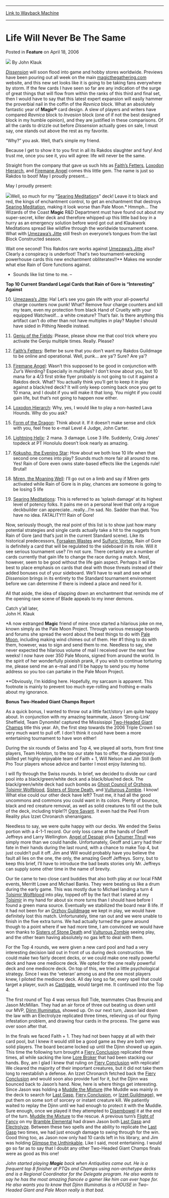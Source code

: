 
---
[Link to Wayback Machine](https://web.archive.org/web/20211021002057/https://magic.wizards.com/en/articles/archive/feature/life-will-never-be-same-2006-04-18)

[_metadata_:wayback_url]:- "https://magic.wizards.com/en/articles/archive/feature/life-will-never-be-same-2006-04-18"
[_metadata_:wayback_raw_url]:- "https://web.archive.org/web/20211021002057id_/https://magic.wizards.com/en/articles/archive/feature/life-will-never-be-same-2006-04-18"
[_metadata_:wayback_capture_timestamp]:- "2021-10-21 00:20:57+00:00"
[_metadata_:publish_date]:- "2006-04-18"
[_metadata_:description]:- "Dissension will soon flood into game and hobby stores worldwide. Previews have been pouring out all week on the main magicthegathering.com website, and this new set looks like it is going to be taking fans everywhere by storm. If the few cards I have seen so far are any indication of the surge of great things that will flow from within the ranks of this third and final set,"
[_metadata_:generator]:- "Drupal 7 (http://drupal.org)"
---


Life Will Never Be The Same
===========================



 Posted in **Feature**
 on April 18, 2006 






![](https://media.magic.wizards.com/styles/auth_small/public/generic-avatar-150_334.png)
By John Klauk











[*Dissension*](http://www.wizards.com/default.asp?x=magic/dissension/home) will soon flood into game and hobby stores worldwide. Previews have been pouring out all week on the main [magicthegathering.com](http://www.wizards.com/magic/welcome.asp?cmp=ILC-MTGCOMURL) website, and this new set looks like it is going to be taking fans everywhere by storm. If the few cards I have seen so far are any indication of the surge of great things that will flow from within the ranks of this third and final set, then I would have to say that this latest expert expansion will easily hammer the proverbial nail in the coffin of the *Ravnica* block. What an absolutely fantastic year of **Magic®** card design. A slew of players and writers have compared *Ravnica* block to *Invasion* block (one of if not the best designed block in my humble opinion), and they are justified in these comparisons. Of all the cards to drizzle out before *Dissension* actually goes on sale, I must say, one stands out above the rest as my favorite.

“Why?” you ask. Well, that’s simple my friend.

Because I get to show it to you first in all its Rakdos slaughter and fury! And trust me, once you see it, you will agree: life will never be the same.

Straight from the company that gave us such hits as [Faith’s Fetters](https://gatherer.wizards.com/Pages/Card/Details.aspx?name=Faith%E2%80%99s+Fetters), [Loxodon Hierarch](https://gatherer.wizards.com/Pages/Card/Details.aspx?name=Loxodon+Hierarch), and [Firemane Angel](https://gatherer.wizards.com/Pages/Card/Details.aspx?name=Firemane+Angel) comes this little gem. The name is just so Rakdos to boot! May I proudly present…

May I proudly present:

![](https://media.magic.wizards.com/image_legacy_migration/mpr/images/RainofGore.jpg)Well, so much for my “[Searing Meditation](https://gatherer.wizards.com/Pages/Card/Details.aspx?name=Searing+Meditation)s" deck! Leave it to black and red, the kings of enchantment control, to get an enchantment that destroys [Searing Meditation](https://gatherer.wizards.com/Pages/Card/Details.aspx?name=Searing+Meditation), making it look worse than Pale Moon.\* Hmmph… The Wizards of the Coast **Magic** R&D Department must have found out about my super-secret, killer deck and therefore whipped up this little bad boy in a hurry as an emergency solution before word got out and Klaukwork Meditations spread like wildfire through the worldwide tournament scene. What with [Umezawa’s Jitte](https://gatherer.wizards.com/Pages/Card/Details.aspx?name=Umezawa%E2%80%99s+Jitte) still fresh on everyone’s tongues from the last Block Constructed season.

Wait one second! This Rakdos rare works against [Umezawa’s Jitte](https://gatherer.wizards.com/Pages/Card/Details.aspx?name=Umezawa%E2%80%99s+Jitte) also? Clearly a conspiracy is underfoot! That's two tournament-wrecking powerhouse cards this new enchantment obliterates!!\*\* Makes me wonder what else Rain of Gore functions against.

- Sounds like list time to me. –

**Top 10 Current Standard Legal Cards that Rain of Gore is “Interesting” Against**

10. [Umezawa’s Jitte](https://gatherer.wizards.com/Pages/Card/Details.aspx?name=Umezawa%E2%80%99s+Jitte): Ha! Let’s see you gain life with your all-powerful charge counters now punk! What? Remove four charge counters and kill my team, even my protection from black Hand of Cruelty with your equipped Watchwolf… a white creature? That’s fair. Is there anything this artifact can’t do other than not have multiples in play? Maybe I should have sided in Pithing Needle instead.

9. [Genju of the Fields](https://gatherer.wizards.com/Pages/Card/Details.aspx?name=Genju+of+the+Fields): Please, please show me that cool trick where you activate the Genju multiple times. Really. Please?

8. [Faith’s Fetters](https://gatherer.wizards.com/Pages/Card/Details.aspx?name=Faith%E2%80%99s+Fetters): Better be sure that you don’t want my Rakdos Guildmage to be online and operational. Well, punk… are ya’? Sure? Are ya’?

7. [Firemane Angel](https://gatherer.wizards.com/Pages/Card/Details.aspx?name=Firemane+Angel): Wasn’t this supposed to be good in conjunction with Zur’s Weirding? Especially in multiples? I don’t know about you, but 10 mana for a 4/3 first strike flyer probably is not going to cut it against a Rakdos deck. What? You actually think you’ll get to keep it in play against a black/red deck? It will only keep coming back once you get to 10 mana, and I doubt if you will make it that long. You might if you could gain life, but that’s not going to happen now either.

6. [Loxodon Hierarch](https://gatherer.wizards.com/Pages/Card/Details.aspx?name=Loxodon+Hierarch): Why, yes, I would like to play a non-hasted Lava Hounds. Why do you ask?

5. [Form of the Dragon](https://gatherer.wizards.com/Pages/Card/Details.aspx?name=Form+of+the+Dragon): Think about it. If it doesn’t make sense and click with you, feel free to e-mail Level 4 Judge, John Carter.

4. [Lightning Helix](https://gatherer.wizards.com/Pages/Card/Details.aspx?name=Lightning+Helix): 2 mana. 3 damage. Lose 3 life. Suddenly, Craig Jones’ topdeck at PT Honolulu doesn’t look nearly as amazing.

3. [Kokusho, the Evening Star](https://gatherer.wizards.com/Pages/Card/Details.aspx?name=Kokusho%2C+the+Evening+Star): How about we both lose 10 life when that second one comes into play? Sounds much more fair all around to me. Yes! Rain of Gore even owns state-based effects like the Legends rule! Brutal!

2. [Miren, the Moaning Well](https://gatherer.wizards.com/Pages/Card/Details.aspx?name=Miren%2C+the+Moaning+Well): I’ll go out on a limb and say if Miren gets activated while Rain of Gore is in play, chances are someone is going to be losing 5 life

1. [Searing Meditations](https://gatherer.wizards.com/Pages/Card/Details.aspx?name=Searing+Meditations): This is referred to as ‘splash damage’ at its highest level of potency folks. It pains me on a personal level that only a rogue deckbuilder can appreciate…really…I’m sad. No. Sadder than that. You have no idea. FATALITY!!! Rain of Gore!

Now, seriously though, the real point of this list is to show just how many potential strategies and single cards actually take a hit to the nuggets from Rain of Gore (and that’s just in the current Standard scene). Like its historical predecessors, [Forsaken Wastes](https://gatherer.wizards.com/Pages/Card/Details.aspx?name=Forsaken+Wastes) and [Sulfuric Vortex](https://gatherer.wizards.com/Pages/Card/Details.aspx?name=Sulfuric+Vortex), Rain of Gore is definitely a card that will be regulated to the sideboard in its role. Will it see serious tournament use? I’m not sure. There certainly are a number of cards currently that gain life to change the race during a match. Most, however, seem to be good without the life gain aspect. Perhaps it will be best to place emphasis on cards that deal with those threats instead of their added bonuses out of your sideboard. We’ll have to wait and see what *Dissension* brings in its entirety to the Standard tournament environment before we can determine if there is indeed a place and need for it.

All that aside, the idea of slapping down an enchantment that reminds me of the opening rave scene of Blade appeals to my inner demons.

Catch y’all later,   
 John H. Klauk

\*A now estranged **Magic** friend of mine once started a hilarious joke on me, known simply as the Pale Moon Project. Through various message boards and forums she spread the word about the best things to do with [Pale Moon](https://gatherer.wizards.com/Pages/Card/Details.aspx?name=Pale+Moon), including making wind chimes out of them. Her #1 thing to do with them, however, was to sign and send them to me. Needless to say, she never expected the hilarious volume of mail I received over the next few weeks! I now have over 350 Pale Moons, signed from around the world. In the spirit of her wonderfully pixieish prank, if you wish to continue torturing me, please send me an e-mail and I’ll be happy to send you my home address so you too can partake in the Pale Moon Project.

\*\*Obviously, I’m kidding here. Hopefully, my sarcasm is apparent. This footnote is mainly to prevent too much eye-rolling and frothing e-mails about my ignorance.

**Bonus Two-Headed Giant Champs Report**

As a quick bonus, I wanted to throw out a little fact/story I am quite happy about. In conjunction with my amazing teammate, Jason ‘Strong-Link’ Sheffield, Team Dynomite! captured the Mississippi [Two-Headed Giant Champs](http://www.wizards.com/default.asp?x=events/magic/champs) title this year. Ah, the first step towards the 2006 Triple Crown I so very much want to pull off. I don’t think it could have been a more entertaining tournament to have won either!

During the six rounds of Swiss and Top 4, we played all sorts, from first time players, Team Holston, to the top our state has to offer, the dangerously skilled yet highly enjoyable team of Faith + 1, Will Nelson and Jim Still (both Pro Tour players whose advice and banter I most enjoy listening to).

I will fly through the Swiss rounds. In brief, we decided to divide our card pool into a black/green/white deck and a black/blue/red deck. The black/green/white deck had such bombs as [Ghost Council of Orzhova](https://gatherer.wizards.com/Pages/Card/Details.aspx?name=Ghost+Council+of+Orzhova), [Tolsimir Wolfblood](https://gatherer.wizards.com/Pages/Card/Details.aspx?name=Tolsimir+Wolfblood), [Sisters of Stone Death](https://gatherer.wizards.com/Pages/Card/Details.aspx?name=Sisters+of+Stone+Death), and [Vulturous Zombie](https://gatherer.wizards.com/Pages/Card/Details.aspx?name=Vulturous+Zombie). I know! What else could our other deck have left? Trust me, it had all the good uncommons and commons you could want in its colors. Plenty of bounce, black and red creature removal, as well as solid creatures to fill out the bulk of the deck, including triple!?! [Ogre Savant](https://gatherer.wizards.com/Pages/Card/Details.aspx?name=Ogre+Savant). It even had the Peel From Reality plus Izzet Chronarch shenanigans.

Needless to say, we were quite happy with our decks. We ended the Swiss portion with a 4-1-1 record. Our only loss came at the hands of Geoff Jeffreys and Larry Wellington. [Angel of Despair](https://gatherer.wizards.com/Pages/Card/Details.aspx?name=Angel+of+Despair) plus [Exhumer Thrull](https://gatherer.wizards.com/Pages/Card/Details.aspx?name=Exhumer+Thrull) was simply more than we could handle. Unfortunately, Geoff and Larry had their fate in their hands during the last round, with a chance to make Top 4, but just couldn’t pull it off. Jim and Will would probably have you believe the fault all lies on the one, the only, the amazing Geoff Jeffreys. Sorry, but to keep this brief, I’ll have to introduce the bad beats stories only Mr. Jeffreys can supply some other time in the name of brevity.

Our tie came to two close card buddies that also both play at our local FNM events, Merritt Lowe and Michael Banks. They were beating us like a drum during the early game. This was mostly due to Michael landing a turn 4 [Tolsimir Wolfblood](https://gatherer.wizards.com/Pages/Card/Details.aspx?name=Tolsimir+Wolfblood) into play, topped off by the fact that I stared at my [Tolsimir](https://gatherer.wizards.com/Pages/Card/Details.aspx?name=Tolsimir) in my hand for about six more turns than I should have before I found a green mana source. Eventually we stabilized the board near 8 life. If it had not been for an [Orzhov Guildmage](https://gatherer.wizards.com/Pages/Card/Details.aspx?name=Orzhov+Guildmage) we kept in play, we would have definitely lost this match. Unfortunately, time ran out and we were unable to finish in the five extra turns. We had actually turned the game around though to a point where if we had more time, I am convinced we would have won thanks to [Sisters of Stone Death](https://gatherer.wizards.com/Pages/Card/Details.aspx?name=Sisters+of+Stone+Death) and [Vulturous Zombie](https://gatherer.wizards.com/Pages/Card/Details.aspx?name=Vulturous+Zombie) seeing play, and the other team having absolutely no gas left to deal with them.

For the Top 4 rounds, we were given a new card pool and had a very interesting decision laid out in front of us during deck construction. We could make two fairly decent decks, or we could make one really powerful deck and have one mediocre deck. We opted for the one really powerful deck and one mediocre deck. On top of this, we tried a little psychological strategy. Since I was the ‘veteran’ among us and the one most players knew, I piloted the mediocre deck. All day long so far, every spell that could target a player, such as [Castigate](https://gatherer.wizards.com/Pages/Card/Details.aspx?name=Castigate), would target me. It continued into the Top 4.

The first round of Top 4 was versus Roll Tide, teammates Chas Breuniq and Jason McMillan. They had an air force of three out beating us down until our MVP, [Djinn Illuminatus](https://gatherer.wizards.com/Pages/Card/Details.aspx?name=Djinn+Illuminatus), showed up. On our next turn, Jason laid down the law with an Electrolyze replicated three times, relieving us of our flying infestation problem, and drawing four cards in the process. The game was over soon after that.

In the finals we faced Faith + 1. They had not been happy at all with their card pool, but I knew it would still be a good game as they are both very solid players. The board became locked up until the Djinn showed up again. This time the following turn brought a [Fiery Conclusion](https://gatherer.wizards.com/Pages/Card/Details.aspx?name=Fiery+Conclusion) replicated three times, all while sacking the lone [Lore Broker](https://gatherer.wizards.com/Pages/Card/Details.aspx?name=Lore+Broker) that had been stacking our hands. Boy, am I glad I knew that ruling on [Fiery Conclusion](https://gatherer.wizards.com/Pages/Card/Details.aspx?name=Fiery+Conclusion) with replicate! We cleared the majority of their important creatures, but it did not take them long to reestablish a defense. An Izzet Chronarch fetched back the [Fiery Conclusion](https://gatherer.wizards.com/Pages/Card/Details.aspx?name=Fiery+Conclusion) and would soon also provide fuel for it, but the Djinn was bounced back to Jason’s hand. Now, here is where things get interesting. Since Jason was holding a [Muddle the Mixture](https://gatherer.wizards.com/Pages/Card/Details.aspx?name=Muddle+the+Mixture) (the Muddle was mainly in the deck to search for [Last Gasp](https://gatherer.wizards.com/Pages/Card/Details.aspx?name=Last+Gasp), [Fiery Conclusion](https://gatherer.wizards.com/Pages/Card/Details.aspx?name=Fiery+Conclusion), or [Izzet Guildmage](https://gatherer.wizards.com/Pages/Card/Details.aspx?name=Izzet+Guildmage)), we put them on some sort of sorcery or instant creature kill. We patiently waited to replay the Djinn until we had enough to protect it with the Muddle. Sure enough, once we played it they attempted to [Disembowel](https://gatherer.wizards.com/Pages/Card/Details.aspx?name=Disembowel) it at the end of the turn. [Muddle the Mixture](https://gatherer.wizards.com/Pages/Card/Details.aspx?name=Muddle+the+Mixture) to the rescue. A previous turn’s [Flight of Fancy](https://gatherer.wizards.com/Pages/Card/Details.aspx?name=Flight+of+Fancy) on my [Bramble Elemental](https://gatherer.wizards.com/Pages/Card/Details.aspx?name=Bramble+Elemental) had drawn Jason both [Last Gasp](https://gatherer.wizards.com/Pages/Card/Details.aspx?name=Last+Gasp) and [Electrolyze](https://gatherer.wizards.com/Pages/Card/Details.aspx?name=Electrolyze). Between these two spells and the ability to replicate the [Last Gasp](https://gatherer.wizards.com/Pages/Card/Details.aspx?name=Last+Gasp) two times, we had just enough damage to swing through for the win. Good thing too, as Jason now only had 10 cards left in his library, and Jim was holding [Glimpse the Unthinkable](https://gatherer.wizards.com/Pages/Card/Details.aspx?name=Glimpse+the+Unthinkable). Like I said, most entertaining. I would go so far as to say that I doubt any other Two-Headed Giant Champs finals were as good as this one!

*John started playing **Magic** back when Antiquities came out. He is a frequent top 8 finisher at PTQs and Champs using non-archetype decks and is a Regional Coordinator for the Delegate program. He also wants to say he has the most amazing fiancée a gamer like him can ever hope for. He also wants you to know that Djinn Illuminatus is a HOUSE in Two-Headed Giant and Pale Moon really is that bad.*







